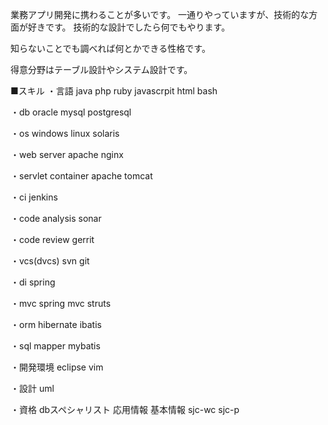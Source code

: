 業務アプリ開発に携わることが多いです。
一通りやっていますが、技術的な方面が好きです。
技術的な設計でしたら何でもやります。

知らないことでも調べれば何とかできる性格です。

得意分野はテーブル設計やシステム設計です。

■スキル
・言語
java
php
ruby
javascrpit
html
bash

・db
oracle
mysql
postgresql

・os
windows
linux
solaris

・web server
apache
nginx

・servlet container
apache tomcat

・ci
jenkins

・code analysis
sonar

・code review
gerrit

・vcs(dvcs)
svn
git

・di
spring 

・mvc
spring mvc
struts

・orm
hibernate
ibatis

・sql mapper
mybatis

・開発環境
eclipse
vim

・設計
uml

・資格
dbスペシャリスト
応用情報
基本情報
sjc-wc
sjc-p




